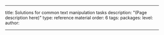 ---

title: Solutions for common text manipulation tasks
description: "(Page description here)"
type: reference material
order: 6
tags: 
packages: 
level: 
author: 

---